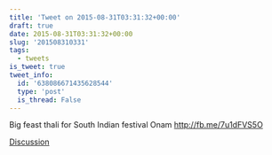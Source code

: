 ```yaml
---
title: 'Tweet on 2015-08-31T03:31:32+00:00'
draft: true
date: 2015-08-31T03:31:32+00:00
slug: '201508310331'
tags:
  - tweets
is_tweet: true
tweet_info:
  id: '638086671435628544'
  type: 'post'
  is_thread: False
---
```




Big feast thali for South Indian festival Onam <http://fb.me/7u1dFVS5O>

[Discussion](https://x.com/sytelus/status/638086671435628544)
